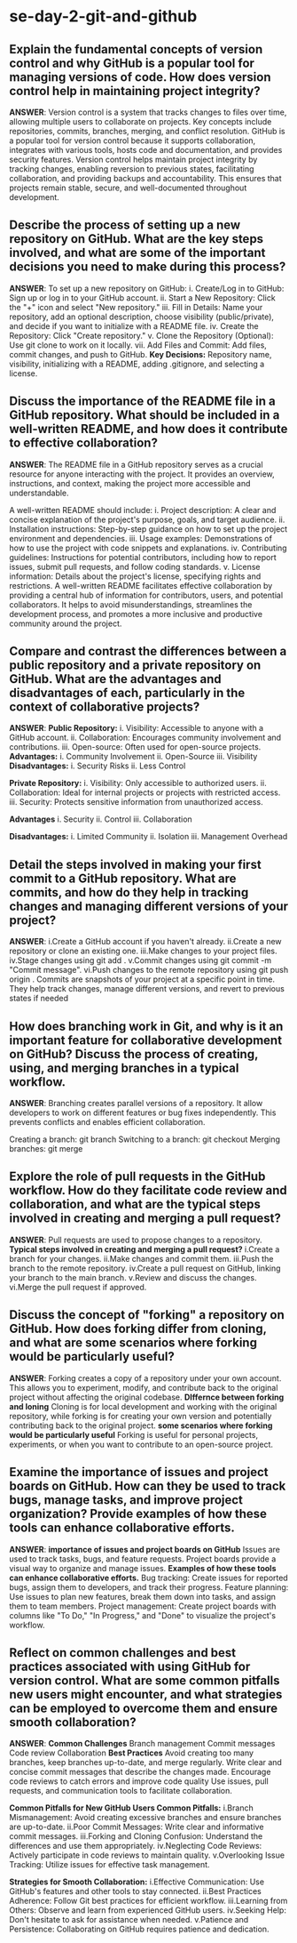 # se-day-2-git-and-github
## Explain the fundamental concepts of version control and why GitHub is a popular tool for managing versions of code. How does version control help in maintaining project integrity?
**ANSWER**: 
Version control is a system that tracks changes to files over time, allowing multiple users to collaborate on projects. Key concepts include repositories, commits, branches, merging, and conflict resolution. GitHub is a popular tool for version control because it supports collaboration, integrates with various tools, hosts code and documentation, and provides security features.
Version control helps maintain project integrity by tracking changes, enabling reversion to previous states, facilitating collaboration, and providing backups and accountability. This ensures that projects remain stable, secure, and well-documented throughout development.

## Describe the process of setting up a new repository on GitHub. What are the key steps involved, and what are some of the important decisions you need to make during this process?
**ANSWER**:
To set up a new repository on GitHub:
i.    Create/Log in to GitHub: Sign up or log in to your GitHub account.
ii.   Start a New Repository: Click the "+" icon and select "New repository."
iii.  Fill in Details: Name your repository, add an optional description, choose visibility (public/private), and decide if you want to initialize with a README file.
iv.   Create the Repository: Click "Create repository."
v.    Clone the Repository (Optional): Use git clone to work on it locally.
vii.  Add Files and Commit: Add files, commit changes, and push to GitHub.
**Key Decisions:** Repository name, visibility, initializing with a README, adding .gitignore, and selecting a license.

## Discuss the importance of the README file in a GitHub repository. What should be included in a well-written README, and how does it contribute to effective collaboration?
**ANSWER**:
The README file in a GitHub repository serves as a crucial resource for anyone interacting with the project. It provides an overview, instructions, and context, making the project more accessible and understandable. 

A well-written README should include:
i. Project description: A clear and concise explanation of the project's purpose, goals, and target audience.
ii. Installation instructions: Step-by-step guidance on how to set up the project environment and dependencies.
iii. Usage examples: Demonstrations of how to use the project with code snippets and explanations.
iv. Contributing guidelines: Instructions for potential contributors, including how to report issues, submit pull requests, and follow coding standards.
v. License information: Details about the project's license, specifying rights and restrictions.
A well-written README facilitates effective collaboration by providing a central hub of information for contributors, users, and potential collaborators. It helps to avoid misunderstandings, streamlines the development process, and promotes a more inclusive and productive community around the project.


## Compare and contrast the differences between a public repository and a private repository on GitHub. What are the advantages and disadvantages of each, particularly in the context of collaborative projects?
**ANSWER**:
**Public Repository:**
i. Visibility: Accessible to anyone with a GitHub account.
ii. Collaboration: Encourages community involvement and contributions.
iii. Open-source: Often used for open-source projects.
**Advantages:**
i. Community Involvement
ii. Open-Source 
iii. Visibility
**Disadvantages:**
i. Security Risks
ii. Less Control

**Private Repository:**
i. Visibility: Only accessible to authorized users.
ii. Collaboration: Ideal for internal projects or projects with restricted access.
iii. Security: Protects sensitive information from unauthorized access.

**Advantages**
i. Security
ii. Control
iii. Collaboration

**Disadvantages:**
i. Limited Community
ii. Isolation
iii. Management Overhead

## Detail the steps involved in making your first commit to a GitHub repository. What are commits, and how do they help in tracking changes and managing different versions of your project?
**ANSWER**:
i.Create a GitHub account if you haven't already.
ii.Create a new repository or clone an existing one.
iii.Make changes to your project files.
iv.Stage changes using git add <filename>.
v.Commit changes using git commit -m "Commit message".
vi.Push changes to the remote repository using git push origin <branch>.
Commits are snapshots of your project at a specific point in time. They help track changes, manage different versions, and revert to previous states if needed

## How does branching work in Git, and why is it an important feature for collaborative development on GitHub? Discuss the process of creating, using, and merging branches in a typical workflow.
**ANSWER**:
Branching creates parallel versions of a repository. It allow developers to work on different features or bug fixes independently. This prevents conflicts and enables efficient collaboration.

Creating a branch: git branch <branch-name>
Switching to a branch: git checkout <branch-name>
Merging branches: git merge <branch-to-merge>   

## Explore the role of pull requests in the GitHub workflow. How do they facilitate code review and collaboration, and what are the typical steps involved in creating and merging a pull request?
**ANSWER**:
Pull requests are used to propose changes to a repository. 
**Typical steps involved in creating and merging a pull request?**
i.Create a branch for your changes.
ii.Make changes and commit them.
iii.Push the branch to the remote repository.
iv.Create a pull request on GitHub, linking your branch to the main branch.
v.Review and discuss the changes.
vi.Merge the pull request if approved.

## Discuss the concept of "forking" a repository on GitHub. How does forking differ from cloning, and what are some scenarios where forking would be particularly useful?
**ANSWER**:
Forking creates a copy of a repository under your own account. This allows you to experiment, modify, and contribute back to the original project without affecting the original codebase. 
**DIffernce between forking and loning**
Cloning is for local development and working with the original repository, while forking is for creating your own version and potentially contributing back to the original project.
**some scenarios where forking would be particularly useful**
Forking is useful for personal projects, experiments, or when you want to contribute to an open-source project.

## Examine the importance of issues and project boards on GitHub. How can they be used to track bugs, manage tasks, and improve project organization? Provide examples of how these tools can enhance collaborative efforts.
**ANSWER**:
 **importance of issues and project boards on GitHub**
Issues are used to track tasks, bugs, and feature requests.
Project boards provide a visual way to organize and manage issues.
**Examples of how these tools can enhance collaborative efforts.**
Bug tracking: Create issues for reported bugs, assign them to developers, and track their progress.
Feature planning: Use issues to plan new features, break them down into tasks, and assign them to team members.
Project management: Create project boards with columns like "To Do," "In Progress," and "Done" to visualize the project's workflow.

## Reflect on common challenges and best practices associated with using GitHub for version control. What are some common pitfalls new users might encounter, and what strategies can be employed to overcome them and ensure smooth collaboration?
**ANSWER**:
**Common Challenges** 
Branch management
Commit messages
Code review 
Collaboration 
**Best Practices**
Avoid creating too many branches, keep branches up-to-date, and merge regularly.
Write clear and concise commit messages that describe the changes made.
Encourage code reviews to catch errors and improve code quality
Use issues, pull requests, and communication tools to facilitate collaboration.

**Common Pitfalls for New GitHub Users
Common Pitfalls:**
i.Branch Mismanagement: Avoid creating excessive branches and ensure branches are up-to-date.
ii.Poor Commit Messages: Write clear and informative commit messages.
iii.Forking and Cloning Confusion: Understand the differences and use them appropriately.
iv.Neglecting Code Reviews: Actively participate in code reviews to maintain quality.
v.Overlooking Issue Tracking: Utilize issues for effective task management.

**Strategies for Smooth Collaboration:**
i.Effective Communication: Use GitHub's features and other tools to stay connected.
ii.Best Practices Adherence: Follow Git best practices for efficient workflow.
iii.Learning from Others: Observe and learn from experienced GitHub users.
iv.Seeking Help: Don't hesitate to ask for assistance when needed.
v.Patience and Persistence: Collaborating on GitHub requires patience and dedication.
